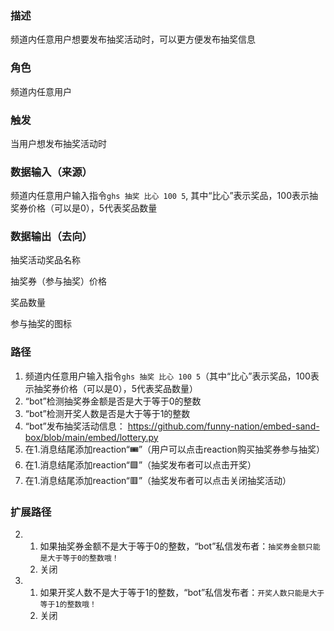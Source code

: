 ### 描述

频道内任意用户想要发布抽奖活动时，可以更方便发布抽奖信息

### 角色

频道内任意用户

### 触发

当用户想发布抽奖活动时

### 数据输入（来源）

频道内任意用户输入指令```ghs 抽奖 比心 100 5```, 其中“比心”表示奖品，100表示抽奖券价格（可以是0），5代表奖品数量

### 数据输出（去向）

抽奖活动奖品名称

抽奖券（参与抽奖）价格

奖品数量

参与抽奖的图标

### 路径

1. 频道内任意用户输入指令```ghs 抽奖 比心 100 5```（其中“比心”表示奖品，100表示抽奖券价格（可以是0），5代表奖品数量）
2. “bot”检测抽奖券金额是否是大于等于0的整数
3. “bot”检测开奖人数是否是大于等于1的整数
4. “bot”发布抽奖活动信息：
https://github.com/funny-nation/embed-sand-box/blob/main/embed/lottery.py
5. 在1.消息结尾添加reaction“🎟️”（用户可以点击reaction购买抽奖券参与抽奖）
6. 在1.消息结尾添加reaction“🟩”（抽奖发布者可以点击开奖）
7. 在1.消息结尾添加reaction“🟥”（抽奖发布者可以点击关闭抽奖活动）

### 扩展路径

2. 1. 如果抽奖券金额不是大于等于0的整数，“bot”私信发布者：```抽奖券金额只能是大于等于0的整数哦！```
   2. 关闭
3. 1. 如果开奖人数不是大于等于1的整数，“bot”私信发布者：```开奖人数只能是大于等于1的整数哦！``` 
   2. 关闭
  
